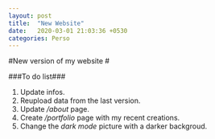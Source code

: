 ```yaml
---
layout: post
title:  "New Website"
date:   2020-03-01 21:03:36 +0530
categories: Perso
---
```


#New version of my website #

###To do list### 

1. Update infos.
2. Reupload data from the last version.
3. Update */about* page.
4. Create */portfolio* page with my recent creations. 
5. Change the *dark mode* picture with a darker backgroud. 
